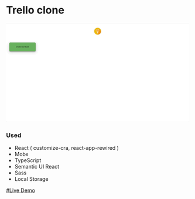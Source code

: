# Trello clone

![Alt text](./trello/public/images/trello.gif)

### Used
* React ( customize-cra, react-app-rewired )
* Mobx
* TypeScript
* Semantic UI React
* Sass
* Local Storage

[#Live Demo](http://193.122.102.241/) 
